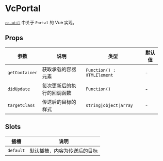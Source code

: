 # VcPortal

[`rc-util`][rc-util] 中关于 `Portal` 的 Vue 实现。

## Props

参数           | 说明                       | 类型                       | 默认值
-------------- | -------------------------- | -------------------------- | ----
`getContainer` | 获取承载的容器元素         | `Function() : HTMLElement` | -
`didUpdate`    | 每次更新后的执行的回调函数 | `Function()`               | -
`targetClass`  | 传送后的目标的样式         | `string\|object\|array`    | -

## Slots

插槽      | 说明
--------- | ----
`default` | 默认插槽，内容为传送后的目标


[rc-util]: https://github.com/react-component/util

